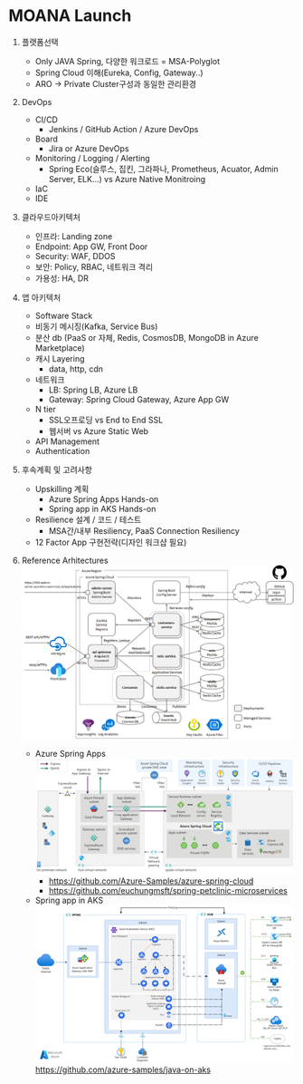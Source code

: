 # MOANA Launch

1. 플랫폼선택

   * Only JAVA Spring, 다양한 워크로드 = MSA-Polyglot
   * Spring Cloud 이해(Eureka, Config, Gateway..)
   * ARO → Private Cluster구성과 동일한 관리환경

2. DevOps

   * CI/CD
     * Jenkins / GitHub Action / Azure DevOps
   * Board
     * Jira or Azure DevOps
   * Monitoring / Logging / Alerting
     * Spring Eco(슬루스, 집킨, 그라파나, Prometheus, Acuator, Admin Server, ELK...) vs Azure Native Monitroing
   * IaC
   * IDE

3. 클라우드아키텍처

   * 인프라: Landing zone
   * Endpoint: App GW, Front Door
   * Security: WAF, DDOS
   * 보안: Policy, RBAC, 네트워크 격리
   * 가용성: HA, DR

4. 앱 아키텍처

   * Software Stack
   * 비동기 메시징(Kafka, Service Bus)
   * 분산 db (PaaS or 자체, Redis, CosmosDB, MongoDB in Azure Marketplace)
   * 캐시 Layering
     * data, http, cdn
   * 네트워크 
     * LB: Spring LB, Azure LB
     * Gateway: Spring Cloud Gateway, Azure App GW
   * N tier
     * SSL오프로딩 vs End to End SSL
     * 웹서버 vs Azure Static Web
   * API Management
   * Authentication

5. 후속계획 및 고려사항

   * Upskilling 계획
      * Azure Spring Apps Hands-on
      * Spring app in AKS Hands-on
   * Resilience 설계 / 코드 / 테스트
     * MSA간/내부 Resiliency, PaaS Connection Resiliency
   * 12 Factor App 구현전략(디자인 워크샵 필요)

6. Reference Arhitectures
  ![Arhiecture](images/pet-architecture-components-and-elements.png)  

    * Azure Spring Apps
        ![springapp architecture](images/refarchi-springapp.png)
        * https://github.com/Azure-Samples/azure-spring-cloud
        * https://github.com/euchungmsft/spring-petclinic-microservices
    * Spring app in AKS
        ![AKS architecture](images/aks-production-deployment.png)
        https://github.com/azure-samples/java-on-aks

